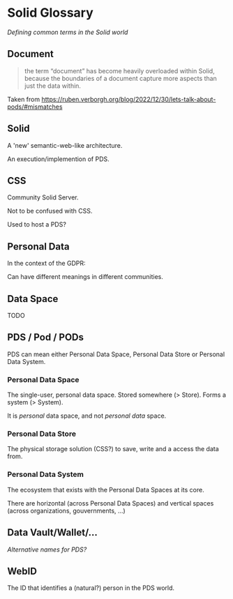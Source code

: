 # Solid Glossary

_Defining common terms in the Solid world_


## Document

> the term “document” has become heavily overloaded within Solid, because the boundaries of a document capture more aspects than just the data within.

Taken from   https://ruben.verborgh.org/blog/2022/12/30/lets-talk-about-pods/#mismatches

## Solid

A 'new' semantic-web-like architecture.

An execution/implemention of PDS.

## CSS

Community Solid Server.

Not to be confused with CSS.

Used to host a PDS?

## Personal Data

In the context of the GDPR: <legal>

Can have different meanings in different communities.

## Data Space

TODO

## PDS / Pod / PODs

PDS can mean either Personal Data Space, Personal Data Store or Personal Data System.

### Personal Data Space

The single-user, personal data space. Stored somewhere (> Store). Forms a system (> System).

It is _personal_ data space, and not _personal data_ space.

### Personal Data Store

The physical storage solution (CSS?) to save, write and a access the data from.

### Personal Data System

The ecosystem that exists with the Personal Data Spaces at its core.

There are horizontal (across Personal Data Spaces) and vertical spaces (across organizations, gouvernments, ...)

## Data Vault/Wallet/...

_Alternative names for PDS?_

## WebID

The ID that identifies a (natural?) person in the PDS world.

